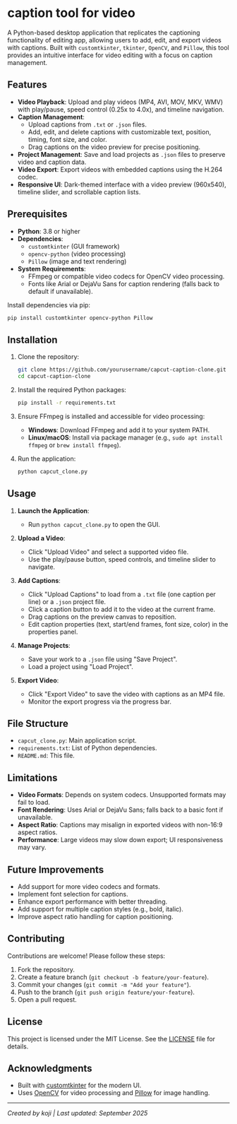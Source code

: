 # caption tool for video

A Python-based desktop application that replicates the captioning functionality of editing app, allowing users to add, edit, and export videos with captions. Built with `customtkinter`, `tkinter`, `OpenCV`, and `Pillow`, this tool provides an intuitive interface for video editing with a focus on caption management.

## Features

- **Video Playback**: Upload and play videos (MP4, AVI, MOV, MKV, WMV) with play/pause, speed control (0.25x to 4.0x), and timeline navigation.
- **Caption Management**:
  - Upload captions from `.txt` or `.json` files.
  - Add, edit, and delete captions with customizable text, position, timing, font size, and color.
  - Drag captions on the video preview for precise positioning.
- **Project Management**: Save and load projects as `.json` files to preserve video and caption data.
- **Video Export**: Export videos with embedded captions using the H.264 codec.
- **Responsive UI**: Dark-themed interface with a video preview (960x540), timeline slider, and scrollable caption lists.

## Prerequisites

- **Python**: 3.8 or higher
- **Dependencies**:
  - `customtkinter` (GUI framework)
  - `opencv-python` (video processing)
  - `Pillow` (image and text rendering)
- **System Requirements**:
  - FFmpeg or compatible video codecs for OpenCV video processing.
  - Fonts like Arial or DejaVu Sans for caption rendering (falls back to default if unavailable).

Install dependencies via pip:

```bash
pip install customtkinter opencv-python Pillow
```

## Installation

1. Clone the repository:

   ```bash
   git clone https://github.com/yourusername/capcut-caption-clone.git
   cd capcut-caption-clone
   ```

2. Install the required Python packages:

   ```bash
   pip install -r requirements.txt
   ```

3. Ensure FFmpeg is installed and accessible for video processing:
   - **Windows**: Download FFmpeg and add it to your system PATH.
   - **Linux/macOS**: Install via package manager (e.g., `sudo apt install ffmpeg` or `brew install ffmpeg`).

4. Run the application:

   ```bash
   python capcut_clone.py
   ```

## Usage

1. **Launch the Application**:
   - Run `python capcut_clone.py` to open the GUI.

2. **Upload a Video**:
   - Click "Upload Video" and select a supported video file.
   - Use the play/pause button, speed controls, and timeline slider to navigate.

3. **Add Captions**:
   - Click "Upload Captions" to load from a `.txt` file (one caption per line) or a `.json` project file.
   - Click a caption button to add it to the video at the current frame.
   - Drag captions on the preview canvas to reposition.
   - Edit caption properties (text, start/end frames, font size, color) in the properties panel.

4. **Manage Projects**:
   - Save your work to a `.json` file using "Save Project".
   - Load a project using "Load Project".

5. **Export Video**:
   - Click "Export Video" to save the video with captions as an MP4 file.
   - Monitor the export progress via the progress bar.

## File Structure

- `capcut_clone.py`: Main application script.
- `requirements.txt`: List of Python dependencies.
- `README.md`: This file.

## Limitations

- **Video Formats**: Depends on system codecs. Unsupported formats may fail to load.
- **Font Rendering**: Uses Arial or DejaVu Sans; falls back to a basic font if unavailable.
- **Aspect Ratio**: Captions may misalign in exported videos with non-16:9 aspect ratios.
- **Performance**: Large videos may slow down export; UI responsiveness may vary.

## Future Improvements

- Add support for more video codecs and formats.
- Implement font selection for captions.
- Enhance export performance with better threading.
- Add support for multiple caption styles (e.g., bold, italic).
- Improve aspect ratio handling for caption positioning.

## Contributing

Contributions are welcome! Please follow these steps:

1. Fork the repository.
2. Create a feature branch (`git checkout -b feature/your-feature`).
3. Commit your changes (`git commit -m "Add your feature"`).
4. Push to the branch (`git push origin feature/your-feature`).
5. Open a pull request.

## License

This project is licensed under the MIT License. See the [LICENSE](LICENSE) file for details.

## Acknowledgments

- Built with [customtkinter](https://github.com/TomSchimansky/CustomTkinter) for the modern UI.
- Uses [OpenCV](https://opencv.org/) for video processing and [Pillow](https://python-pillow.org/) for image handling.

---

*Created by koji | Last updated: September 2025*
